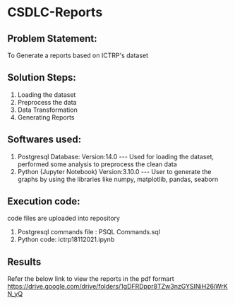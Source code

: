 # CSDLC-Reports

Problem Statement: 
---
To Generate a reports based on ICTRP's dataset

Solution Steps: 
---
1) Loading the dataset
2) Preprocess the data 
3) Data Transformation
4) Generating Reports

Softwares used:
---
1) Postgresql Database: 
  Version:14.0
  --- Used for loading the dataset, performed some analysis to preprocess the clean data
2) Python (Jupyter Notebook)
  Version:3.10.0
  --- User to generate the graphs by using the libraries like numpy, matplotlib, pandas, seaborn 

Execution code:
---
code files are uploaded into repository

1) Postgresql commands file : PSQL Commands.sql
2) Python code: ictrp18112021.ipynb

Results
---
Refer the below link to view the reports in the pdf formart
https://drive.google.com/drive/folders/1gDFRDppr8TZw3nzGYSINiH26iWrKN_yQ
